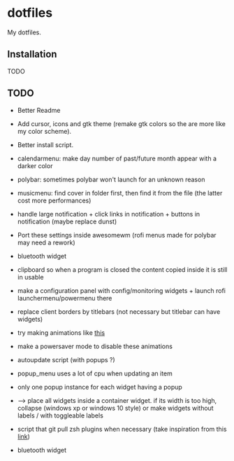 # dotfiles

My dotfiles.

## Installation

TODO 

## TODO

- Better Readme
- Add cursor, icons and gtk theme (remake gtk colors so the are more like my color scheme).
- Better install script.

- calendarmenu: make day number of past/future month appear with a darker color

- polybar: sometimes polybar won't launch for an unknown reason

- musicmenu: find cover in folder first, then find it from the file (the latter cost more performances)

- handle large notification + click links in notification + buttons in notification (maybe replace dunst)

- Port these settings inside awesomewm (rofi menus made for polybar may need a rework)

- bluetooth widget

- clipboard so when a program is closed the content copied inside it is still in usable

- make a configuration panel with config/monitoring widgets + launch rofi launchermenu/powermenu there

- replace client borders by titlebars (not necessary but titlebar can have widgets)

- try making animations like [this](https://www.reddit.com/r/unixporn/comments/bz2qof/awesomewm_a_lua_console_for_awesome/)
- make a powersaver mode to disable these animations

- autoupdate script (with popups ?)

- popup_menu uses a lot of cpu when updating an item

- only one popup instance for each widget having a popup

- --> place all widgets inside a container widget. if its width is too high, collapse (windows xp or windows 10 style) or make widgets without labels / with toggleable labels

- script that git pull zsh plugins when necessary (take inspiration from this [link](https://github.com/TamCore/autoupdate-oh-my-zsh-plugins/blob/master/autoupdate.plugin.zsh))

- bluetooth widget
